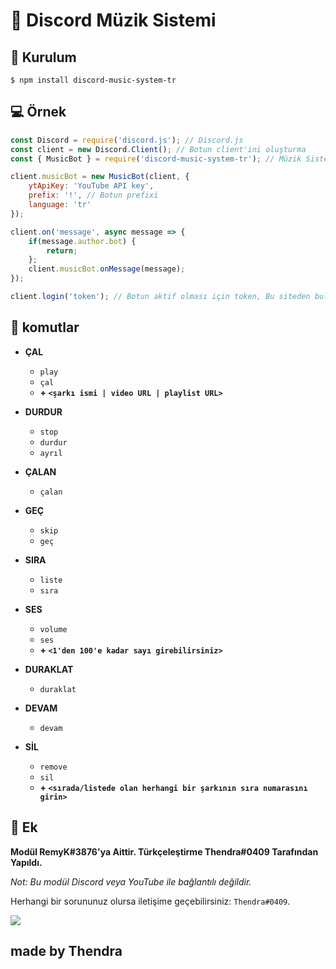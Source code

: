 # 🎵 Discord Müzik Sistemi

## 🔩 Kurulum
```
$ npm install discord-music-system-tr
```

## 💻 Örnek
```js
const Discord = require('discord.js'); // Discord.js
const client = new Discord.Client(); // Botun client'ini oluşturma
const { MusicBot } = require('discord-music-system-tr'); // Müzik Sistemi modülü

client.musicBot = new MusicBot(client, {
    ytApiKey: 'YouTube API key',
    prefix: '!', // Botun prefixi
    language: 'tr'
});

client.on('message', async message => {
    if(message.author.bot) {
        return;
    };
    client.musicBot.onMessage(message);
});

client.login('token'); // Botun aktif olması için token, Bu siteden bulabilirsin https://discord.com/developers/applications/
```

## 🤖 komutlar
* **ÇAL**
  * `play` 
  * `çal`
  * **+ `<şarkı ismi | video URL | playlist URL>`**

* **DURDUR**
  * `stop`
  * `durdur`
  * `ayrıl`

* **ÇALAN**
  * `çalan`

* **GEÇ**
  * `skip`
  * `geç`

* **SIRA**
  * `liste`
  * `sıra`

* **SES**
  * `volume`
  * `ses`
  * **+ `<1'den 100'e kadar sayı girebilirsiniz>`**

* **DURAKLAT**
  * `duraklat`

* **DEVAM**
  * `devam`

* **SİL**
  * `remove`
  * `sil`
  * **+ `<sırada/listede olan herhangi bir şarkının sıra numarasını girin>`**


## 🚀 Ek

**Modül RemyK#3876'ya Aittir. Türkçeleştirme Thendra#0409 Tarafından Yapıldı.**

*Not: Bu modül Discord veya YouTube ile bağlantılı değildir.*

Herhangi bir sorununuz olursa iletişime geçebilirsiniz: `Thendra#0409`.

<a href="https://discord.gg/mRNurgF87h"><img src="https://invidget.switchblade.xyz/mRNurgF87h"></a>


## **made by Thendra**

